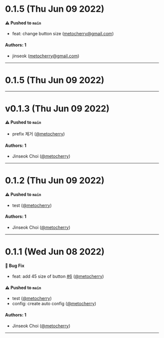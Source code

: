 # 0.1.5 (Thu Jun 09 2022)

#### ⚠️ Pushed to `main`

- feat: change button size (metocherry@gmail.com)

#### Authors: 1

- jinseok (metocherry@gmail.com)

---

# 0.1.5 (Thu Jun 09 2022)



---

# v0.1.3 (Thu Jun 09 2022)

#### ⚠️ Pushed to `main`

- prefix 제거 ([@metocherry](https://github.com/metocherry))

#### Authors: 1

- Jinseok Choi ([@metocherry](https://github.com/metocherry))

---

# 0.1.2 (Thu Jun 09 2022)

#### ⚠️ Pushed to `main`

- test ([@metocherry](https://github.com/metocherry))

#### Authors: 1

- Jinseok Choi ([@metocherry](https://github.com/metocherry))

---

# 0.1.1 (Wed Jun 08 2022)

#### 🐛 Bug Fix

- feat: add 45 size of button [#6](https://github.com/metocherry/joy-monorepo-service/pull/6) ([@metocherry](https://github.com/metocherry))

#### ⚠️ Pushed to `main`

- test ([@metocherry](https://github.com/metocherry))
- config: create auto config ([@metocherry](https://github.com/metocherry))

#### Authors: 1

- Jinseok Choi ([@metocherry](https://github.com/metocherry))

---

